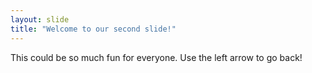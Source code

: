 ```yaml
---
layout: slide
title: "Welcome to our second slide!"
---
```

This could be so much fun for everyone.
Use the left arrow to go back!
